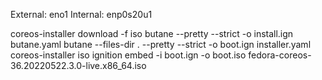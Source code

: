 External: eno1
Internal: enp0s20u1

coreos-installer download -f iso
butane --pretty --strict -o install.ign butane.yaml 
butane --files-dir . --pretty --strict -o boot.ign installer.yaml
coreos-installer iso ignition embed -i boot.ign -o boot.iso fedora-coreos-36.20220522.3.0-live.x86_64.iso
